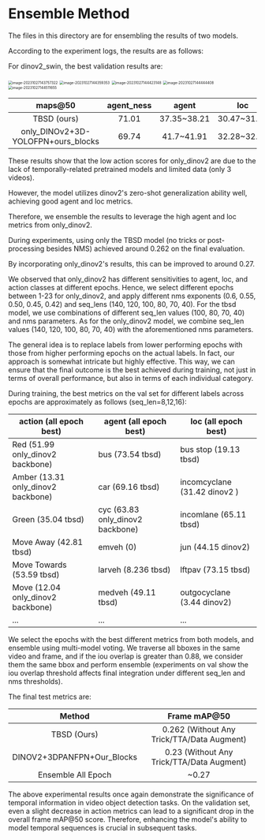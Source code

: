 # Ensemble Method

The files in this directory are for ensembling the results of two models.

According to the experiment logs, the results are as follows:

For dinov2_swin, the best validation results are:

<img src="C:\Users\belongTH\AppData\Roaming\Typora\typora-user-images\image-20231027143757322.png" alt="image-20231027143757322" style="zoom:50%;" />

<img src="C:\Users\belongTH\AppData\Roaming\Typora\typora-user-images\image-20231027144359353.png" alt="image-20231027144359353" style="zoom:50%;" />

<img src="C:\Users\belongTH\AppData\Roaming\Typora\typora-user-images\image-20231027144423148.png" alt="image-20231027144423148" style="zoom:50%;" />



<img src="C:\Users\belongTH\AppData\Roaming\Typora\typora-user-images\image-20231027144444408.png" alt="image-20231027144444408" style="zoom:50%;" />

<img src="C:\Users\belongTH\AppData\Roaming\Typora\typora-user-images\image-20231027144511655.png" alt="image-20231027144511655" style="zoom:50%;" />

|              maps@50               | agent_ness |    agent    |     loc     | action  |
| :--------------------------------: | :--------: | :---------: | :---------: | :-----: |
|            TBSD (ours)             |   71.01    | 37.35~38.21 | 30.47~31.21 |  20.48  |
| only_DINOv2+3D-YOLOFPN+ours_blocks |   69.74    | 41.7~41.91  | 32.28~32.63 | / (low) |

These results show that the low action scores for only_dinov2 are due to the lack of temporally-related pretrained models and limited data (only 3 videos).

However, the model utilizes dinov2's zero-shot generalization ability well, achieving good agent and loc metrics.

Therefore, we ensemble the results to leverage the high agent and loc metrics from only_dinov2.

During experiments, using only the TBSD model (no tricks or post-processing besides NMS) achieved around 0.262 on the final evaluation.

By incorporating only_dinov2's results, this can be improved to around 0.27.

We observed that only_dinov2 has different sensitivities to agent, loc, and action classes at different epochs. Hence, we select different epochs between 1-23 for only_dinov2, and apply different nms exponents (0.6, 0.55, 0.50, 0.45, 0.42) and seq_lens (140, 120, 100, 80, 70, 40). For the tbsd model, we use combinations of different seq_len values (100, 80, 70, 40) and nms parameters. As for the only_dinov2 model, we combine seq_len values (140, 120, 100, 80, 70, 40) with the aforementioned nms parameters.

The general idea is to replace labels from lower performing epochs with those from higher performing epochs on the actual labels. In fact, our approach is somewhat intricate but highly effective. This way, we can ensure that the final outcome is the best achieved during training, not just in terms of overall performance, but also in terms of each individual category.

During training, the best metrics on the val set for different labels across epochs are approximately as follows (seq_len=8,12,16):

| action (all epoch best)            | agent (all epoch best)           | loc (all epoch best)         |
| ---------------------------------- | -------------------------------- | ---------------------------- |
| Red (51.99 only_dinov2 backbone)   | bus (73.54 tbsd)                 | bus stop (19.13 tbsd)        |
| Amber (13.31 only_dinov2 backbone) | car (69.16 tbsd)                 | incomcyclane (31.42 dinov2 ) |
| Green (35.04 tbsd)                 | cyc (63.83 only_dinov2 backbone) | incomlane (65.11 tbsd)       |
| Move Away (42.81 tbsd)             | emveh (0)                        | jun (44.15 dinov2)           |
| Move Towards (53.59 tbsd)          | larveh (8.236 tbsd)              | lftpav (73.15 tbsd)          |
| Move (12.04 only_dinov2 backbone)  | medveh (49.11 tbsd)              | outgocyclane (3.44 dinov2)   |
| ...                                | ...                              | ...                          |

We select the epochs with the best different metrics from both models, and ensemble using multi-model voting. We traverse all bboxes in the same video and frame, and if the iou overlap is greater than 0.88, we consider them the same bbox and perform ensemble (experiments on val show the iou overlap threshold affects final integration under different seq_len and nms thresholds).

The final test metrics are:

|           Method           |                Frame mAP@50                |
| :------------------------: | :----------------------------------------: |
|        TBSD (Ours)         | 0.262 (Without Any Trick/TTA/Data Augment) |
| DINOV2+3DPANFPN+Our_Blocks | 0.23 (Without Any Trick/TTA/Data Augment)  |
|     Ensemble All Epoch     |                   ~0.27                    |

The above experimental results once again demonstrate the significance of temporal information in video object detection tasks. On the validation set, even a slight decrease in action metrics can lead to a significant drop in the overall frame mAP@50 score. Therefore, enhancing the model's ability to model temporal sequences is crucial in subsequent tasks.
